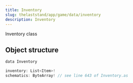 ```yaml
---
title: Inventory
slug: thelaststand/app/game/data/inventory
description: Inventory
---
```


Inventory class

## Object structure

```scala
data Inventory

inventory: List<Item>!
schematics: ByteArray! // see line 643 of Inventory.as

```

